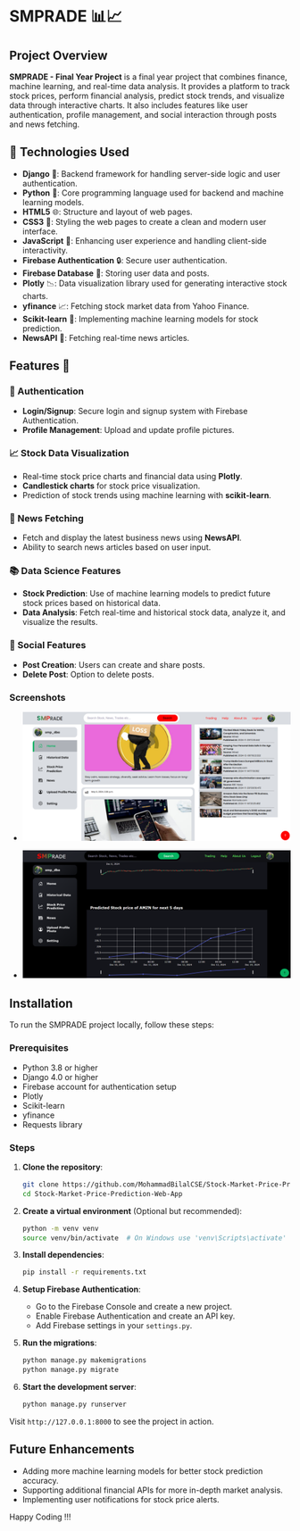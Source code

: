# SMPRADE 📊📈

## Project Overview
**SMPRADE - Final Year Project** is a final year project that combines finance, machine learning, and real-time data analysis. It provides a platform to track stock prices, perform financial analysis, predict stock trends, and visualize data through interactive charts. It also includes features like user authentication, profile management, and social interaction through posts and news fetching.



## 🚀 Technologies Used
- **Django** 🐍: Backend framework for handling server-side logic and user authentication.
- **Python** 🐍: Core programming language used for backend and machine learning models.
- **HTML5** 🌐: Structure and layout of web pages.
- **CSS3** 🎨: Styling the web pages to create a clean and modern user interface.
- **JavaScript** 📜: Enhancing user experience and handling client-side interactivity.
- **Firebase Authentication** 🔒: Secure user authentication.
- **Firebase Database** 💾: Storing user data and posts.
- **Plotly** 📉: Data visualization library used for generating interactive stock charts.
- **yfinance** 📈: Fetching stock market data from Yahoo Finance.
- **Scikit-learn** 🤖: Implementing machine learning models for stock prediction.
- **NewsAPI** 📰: Fetching real-time news articles.



## Features 🎉

### 🔑 Authentication
- **Login/Signup**: Secure login and signup system with Firebase Authentication.
- **Profile Management**: Upload and update profile pictures.

### 📈 Stock Data Visualization
- Real-time stock price charts and financial data using **Plotly**.
- **Candlestick charts** for stock price visualization.
- Prediction of stock trends using machine learning with **scikit-learn**.

### 📰 News Fetching
- Fetch and display the latest business news using **NewsAPI**.
- Ability to search news articles based on user input.

### 📚 Data Science Features
- **Stock Prediction**: Use of machine learning models to predict future stock prices based on historical data.
- **Data Analysis**: Fetch real-time and historical stock data, analyze it, and visualize the results.

### 💬 Social Features
- **Post Creation**: Users can create and share posts.
- **Delete Post**: Option to delete posts.


###  Screenshots
 - ![Homepage](smpproject/media/Homepage-img.png)

   
 - ![Price Prediction Page](smpproject/media/Prediction-img.png)




## Installation

To run the SMPRADE project locally, follow these steps:

### Prerequisites
- Python 3.8 or higher
- Django 4.0 or higher
- Firebase account for authentication setup
- Plotly
- Scikit-learn
- yfinance
- Requests library

### Steps

1. **Clone the repository**:
   ```bash
   git clone https://github.com/MohammadBilalCSE/Stock-Market-Price-Prediction-Web-App.git
   cd Stock-Market-Price-Prediction-Web-App
   ```

2. **Create a virtual environment** (Optional but recommended):
   ```bash
   python -m venv venv
   source venv/bin/activate  # On Windows use 'venv\Scripts\activate'
   ```

3. **Install dependencies**:
   ```bash
   pip install -r requirements.txt
   ```

4. **Setup Firebase Authentication**:

   - Go to the Firebase Console and create a new project.
   - Enable Firebase Authentication and create an API key.
   - Add Firebase settings in your `settings.py`.

5. **Run the migrations**:
   ```bash
   python manage.py makemigrations
   python manage.py migrate
   ```

6. **Start the development server**:
   ```bash
   python manage.py runserver
   ```

Visit `http://127.0.0.1:8000` to see the project in action.



## Future Enhancements

- Adding more machine learning models for better stock prediction accuracy.
- Supporting additional financial APIs for more in-depth market analysis.
- Implementing user notifications for stock price alerts.

Happy Coding !!!
